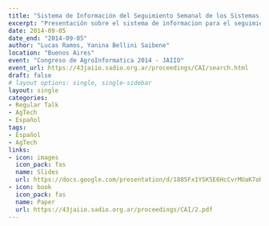 ```yaml
---
title: "Sistema de Información del Seguimiento Semanal de los Sistemas de Producción"
excerpt: "Presentación sobre el sistema de informacion para el seguimiento del estado semanal de los cultivos en el Congreso Argentino de AgroInformatica 2014"
date: 2014-09-05
date_end: "2014-09-05"
author: "Lucas Ramos, Yanina Bellini Saibene"
location: "Buenos Aires"
event: "Congreso de AgroInformatica 2014 - JAIIO"
event_url: https://43jaiio.sadio.org.ar/proceedings/CAI/search.html
draft: false
# layout options: single, single-sidebar
layout: single
categories:
- Regular Talk
- AgTech
- Español
tags:
- Español
- AgTech
links:
- icon: images
  icon_pack: fas
  name: Slides 
  url: https://docs.google.com/presentation/d/1885Fx1YSK5E6HcCvrMUaK7oRZJhNBWI3mLtdj8wN-NQ/edit?usp=sharing
- icon: book
  icon_pack: fas
  name: Paper
  url: https://43jaiio.sadio.org.ar/proceedings/CAI/2.pdf
---
```


